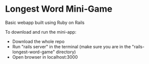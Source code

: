 # Longest Word Mini-Game

Basic webapp built using Ruby on Rails

To download and run the mini-app:

* Download the whole repo
* Run  "rails server"  in the terminal (make sure you are in the "rails-longest-word-game" directory)
* Open browser in localhost:3000
